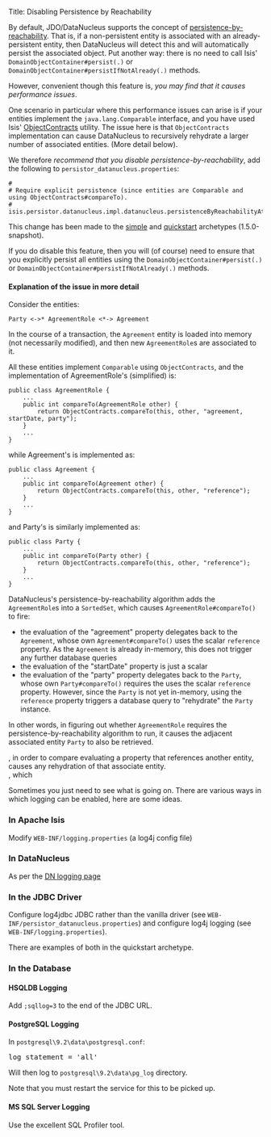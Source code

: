 Title: Disabling Persistence by Reachability

By default, JDO/DataNucleus supports the concept of [persistence-by-reachability](http://www.datanucleus.org/products/datanucleus/jdo/orm/cascading.html).  That is, if
a non-persistent entity is associated with an already-persistent entity, then DataNucleus will detect this and will automatically persist the associated object.  Put another way: there is no need to call Isis' `DomainObjectContainer#persist(.)` or `DomainObjectContainer#persistIfNotAlready(.)` methods.

However, convenient though this feature is, *you may find that it causes performance issues*.

One scenario in particular where this performance issues can arise is if your entities implement the `java.lang.Comparable` interface, and you have used Isis' [ObjectContracts](../../../reference/Utility.html) utility.  The issue here is that `ObjectContracts` implementation can cause DataNucleus to recursively rehydrate a larger number of associated entities.  (More detail below).

We therefore *recommend that you disable persistence-by-reachability*, add the following to `persistor_datanucleus.properties`:

    #
    # Require explicit persistence (since entities are Comparable and using ObjectContracts#compareTo).
    #
    isis.persistor.datanucleus.impl.datanucleus.persistenceByReachabilityAtCommit=false

This change has been made to the [simple](../../../intro/getting-started/simple-archetype.html) and [quickstart](../../../intro/getting-started/quickstart-archetype.html) archetypes (1.5.0-snapshot).

If you do disable this feature, then you will (of course) need to ensure that you explicitly persist all entities using the `DomainObjectContainer#persist(.)` or `DomainObjectContainer#persistIfNotAlready(.)` methods.


#### Explanation of the issue in more detail

Consider the entities:

    Party <->* AgreementRole <*-> Agreement

In the course of a transaction, the `Agreement` entity is loaded into memory (not necessarily modified), and then new `AgreementRole`s are associated to it.

All these entities implement `Comparable` using `ObjectContracts`, and the implementation of AgreementRole's (simplified) is:

    public class AgreementRole {
        ...
        public int compareTo(AgreementRole other) {
            return ObjectContracts.compareTo(this, other, "agreement, startDate, party");
        }
        ...
    }

while Agreement's is implemented as:

    public class Agreement {
        ...
        public int compareTo(Agreement other) {
            return ObjectContracts.compareTo(this, other, "reference");
        }
        ...
    }

and Party's is similarly implemented as: 

    public class Party {
        ...
        public int compareTo(Party other) {
            return ObjectContracts.compareTo(this, other, "reference");
        }
        ...
    }

    
DataNucleus's persistence-by-reachability algorithm adds the `AgreementRole`s into a `SortedSet`, which causes `AgreementRole#compareTo()` to fire:
* the evaluation of the "agreement" property delegates back to the `Agreement`, whose own `Agreement#compareTo()` uses the scalar `reference` property.  As the `Agreement` is already in-memory, this does not trigger any further database queries
* the evaluation of the "startDate" property is just a scalar
* the evaluation of the "party" property delegates back to the `Party`, whose own `Party#compareTo()` requires the uses the scalar `reference` property.  However, since the `Party` is not yet in-memory, using the `reference` property triggers a database query to "rehydrate" the `Party` instance.

In other words, in figuring out whether `AgreementRole` requires the persistence-by-reachability algorithm to run, it causes the adjacent associated entity `Party` to also be retrieved.





, in order to compare  evaluating a property that references another entity, causes any rehydration of that associate entity.  
, which 



Sometimes you just need to see what is going on.  There are various ways in which logging can be enabled, here are some ideas.

### In Apache Isis

Modify `WEB-INF/logging.properties` (a log4j config file)

### In DataNucleus

As per the [DN logging page](http://www.datanucleus.org/products/accessplatform/logging.html)

### In the JDBC Driver

Configure log4jdbc JDBC rather than the vanilla driver (see `WEB-INF/persistor_datanucleus.properties`) and configure log4j logging (see `WEB-INF/logging.properties`).

There are examples of both in the quickstart archetype.

### In the Database

#### HSQLDB Logging

Add `;sqllog=3` to the end of the JDBC URL.

#### PostgreSQL Logging

In `postgresql\9.2\data\postgresql.conf`:

<pre>
log_statement = 'all'
</pre>

Will then log to `postgresql\9.2\data\pg_log` directory.

Note that you must restart the service for this to be picked up.

#### MS SQL Server Logging

Use the excellent SQL Profiler tool.